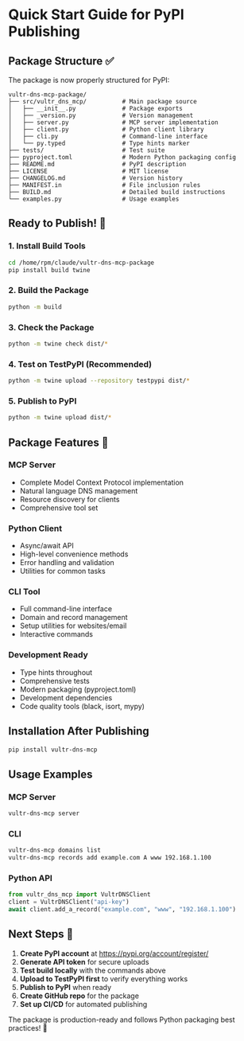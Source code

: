 # Quick Start Guide for PyPI Publishing

## Package Structure ✅

The package is now properly structured for PyPI:

```
vultr-dns-mcp-package/
├── src/vultr_dns_mcp/          # Main package source
│   ├── __init__.py             # Package exports
│   ├── _version.py             # Version management
│   ├── server.py               # MCP server implementation
│   ├── client.py               # Python client library
│   ├── cli.py                  # Command-line interface
│   └── py.typed                # Type hints marker
├── tests/                      # Test suite
├── pyproject.toml              # Modern Python packaging config
├── README.md                   # PyPI description
├── LICENSE                     # MIT license
├── CHANGELOG.md                # Version history
├── MANIFEST.in                 # File inclusion rules
├── BUILD.md                    # Detailed build instructions
└── examples.py                 # Usage examples
```

## Ready to Publish! 🚀

### 1. Install Build Tools
```bash
cd /home/rpm/claude/vultr-dns-mcp-package
pip install build twine
```

### 2. Build the Package
```bash
python -m build
```

### 3. Check the Package
```bash
python -m twine check dist/*
```

### 4. Test on TestPyPI (Recommended)
```bash
python -m twine upload --repository testpypi dist/*
```

### 5. Publish to PyPI
```bash
python -m twine upload dist/*
```

## Package Features 🎯

### MCP Server
- Complete Model Context Protocol implementation
- Natural language DNS management
- Resource discovery for clients
- Comprehensive tool set

### Python Client
- Async/await API
- High-level convenience methods
- Error handling and validation
- Utilities for common tasks

### CLI Tool
- Full command-line interface
- Domain and record management
- Setup utilities for websites/email
- Interactive commands

### Development Ready
- Type hints throughout
- Comprehensive tests
- Modern packaging (pyproject.toml)
- Development dependencies
- Code quality tools (black, isort, mypy)

## Installation After Publishing

```bash
pip install vultr-dns-mcp
```

## Usage Examples

### MCP Server
```bash
vultr-dns-mcp server
```

### CLI
```bash
vultr-dns-mcp domains list
vultr-dns-mcp records add example.com A www 192.168.1.100
```

### Python API
```python
from vultr_dns_mcp import VultrDNSClient
client = VultrDNSClient("api-key")
await client.add_a_record("example.com", "www", "192.168.1.100")
```

## Next Steps 📝

1. **Create PyPI account** at https://pypi.org/account/register/
2. **Generate API token** for secure uploads
3. **Test build locally** with the commands above
4. **Upload to TestPyPI first** to verify everything works
5. **Publish to PyPI** when ready
6. **Create GitHub repo** for the package
7. **Set up CI/CD** for automated publishing

The package is production-ready and follows Python packaging best practices! 🎉
